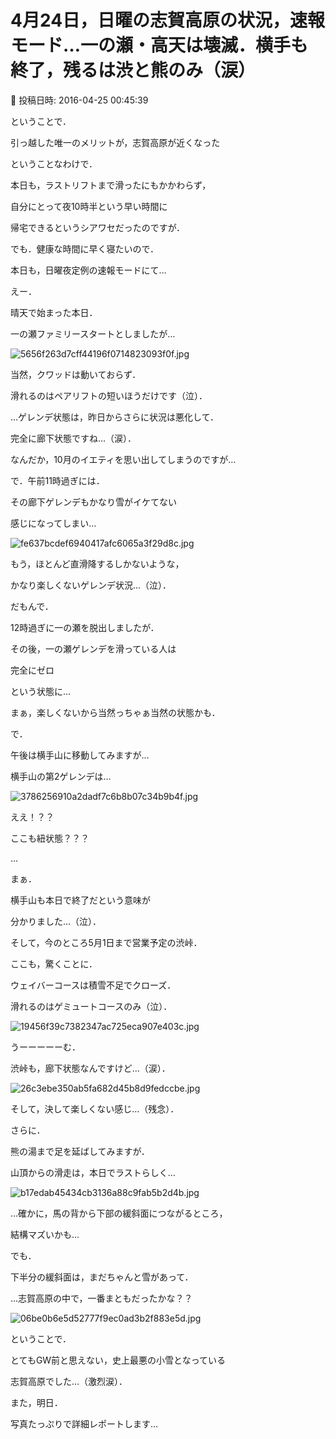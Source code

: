 # 4月24日，日曜の志賀高原の状況，速報モード…一の瀬・高天は壊滅．横手も終了，残るは渋と熊のみ（涙）

📅 投稿日時: 2016-04-25 00:45:39

ということで．


引っ越した唯一のメリットが，志賀高原が近くなった


ということなわけで．


本日も，ラストリフトまで滑ったにもかかわらず，


自分にとって夜10時半という早い時間に


帰宅できるというシアワセだったのですが．





でも．健康な時間に早く寝たいので．


本日も，日曜夜定例の速報モードにて…





えー．


晴天で始まった本日．


一の瀬ファミリースタートとしましたが…




![5656f263d7cff44196f0714823093f0f.jpg](images/5656f263d7cff44196f0714823093f0f.jpg)




当然，クワッドは動いておらず．


滑れるのはペアリフトの短いほうだけです（泣）．





…ゲレンデ状態は，昨日からさらに状況は悪化して．


完全に廊下状態ですね…（涙）．


なんだか，10月のイエティを思い出してしまうのですが…





で．午前11時過ぎには．


その廊下ゲレンデもかなり雪がイケてない


感じになってしまい…




![fe637bcdef6940417afc6065a3f29d8c.jpg](images/fe637bcdef6940417afc6065a3f29d8c.jpg)




もう，ほとんど直滑降するしかないような，


かなり楽しくないゲレンデ状況…（泣）．


だもんで．


12時過ぎに一の瀬を脱出しましたが．


その後，一の瀬ゲレンデを滑っている人は


完全にゼロ


という状態に…


まぁ，楽しくないから当然っちゃぁ当然の状態かも．





で．


午後は横手山に移動してみますが…


横手山の第2ゲレンデは…




![3786256910a2dadf7c6b8b07c34b9b4f.jpg](images/3786256910a2dadf7c6b8b07c34b9b4f.jpg)




ええ！？？


ここも紐状態？？？


…


まぁ．


横手山も本日で終了だという意味が


分かりました…（泣）．





そして，今のところ5月1日まで営業予定の渋峠．


ここも，驚くことに．


ウェイバーコースは積雪不足でクローズ．


滑れるのはゲミュートコースのみ（泣）．




![19456f39c7382347ac725eca907e403c.jpg](images/19456f39c7382347ac725eca907e403c.jpg)




うーーーーーむ．


渋峠も，廊下状態なんですけど…（涙）．




![26c3ebe350ab5fa682d45b8d9fedccbe.jpg](images/26c3ebe350ab5fa682d45b8d9fedccbe.jpg)




そして，決して楽しくない感じ…（残念）．





さらに．


熊の湯まで足を延ばしてみますが．


山頂からの滑走は，本日でラストらしく…




![b17edab45434cb3136a88c9fab5b2d4b.jpg](images/b17edab45434cb3136a88c9fab5b2d4b.jpg)




…確かに，馬の背から下部の緩斜面につながるところ，


結構マズいかも…





でも．


下半分の緩斜面は，まだちゃんと雪があって．


…志賀高原の中で，一番まともだったかな？？




![06be0b6e5d52777f9ec0ad3b2f883e5d.jpg](images/06be0b6e5d52777f9ec0ad3b2f883e5d.jpg)







ということで．


とてもGW前と思えない，史上最悪の小雪となっている


志賀高原でした…（激烈涙）．





また，明日．


写真たっぷりで詳細レポートします…
